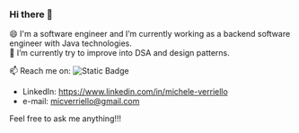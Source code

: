 ### Hi there 👋

<!--
**MicheleVerriello/MicheleVerriello** is a ✨ _special_ ✨ repository because its `README.md` (this file) appears on your GitHub profile.

Here are some ideas to get you started:

- 🔭 I’m currently working on ...
- 🌱 I’m currently learning ...
- 👯 I’m looking to collaborate on ...
- 🤔 I’m looking for help with ...
- 💬 Ask me about ...
- 📫 How to reach me: ...
- 😄 Pronouns: ...
- ⚡ Fun fact: ...
-->
😄 I'm a software engineer and I’m currently working as a backend software engineer with Java technologies.<br>
🌱 I’m currently try to improve into DSA and design patterns.<br>

📫 Reach me on: 
![Static Badge](https://img.shields.io/badge/Linkedin)


  - LinkedIn: https://www.linkedin.com/in/michele-verriello
  - e-mail: micverriello@gmail.com

Feel free to ask me anything!!!
